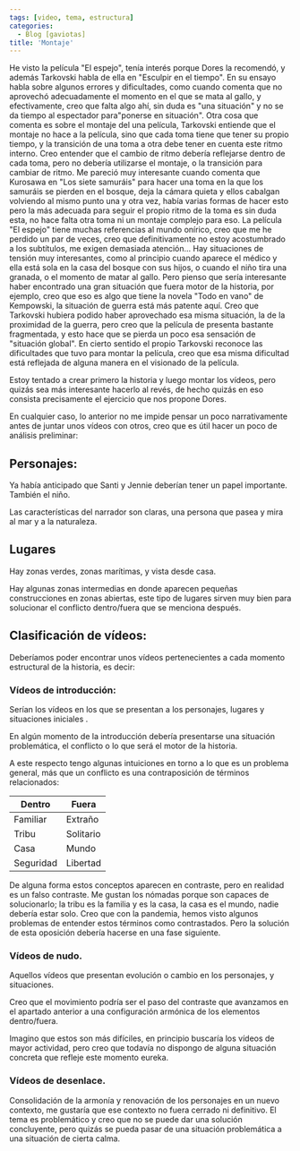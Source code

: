 ```yaml
---
tags: [video, tema, estructura]
categories:
  - Blog [gaviotas]
title: 'Montaje'
---
```


He visto la película "El espejo", tenía interés porque Dores la recomendó, y además Tarkovski habla de ella en "Esculpir en el tiempo". En su ensayo habla sobre algunos errores y dificultades, como cuando comenta que no aprovechó adecuadamente el momento en el que se mata al gallo, y efectivamente, creo que falta algo ahí, sin duda es "una situación" y no se da tiempo al espectador para"ponerse en situación". Otra cosa que comenta es sobre el montaje del una película, Tarkovski entiende que el montaje no hace a la película, sino que cada toma tiene que tener su propio tiempo, y la transición de una toma a otra debe tener en cuenta este ritmo interno. Creo entender que el cambio de ritmo debería reflejarse dentro de cada toma, pero no debería utilizarse el montaje, o la transición para cambiar de ritmo. Me pareció muy interesante cuando comenta que Kurosawa en "Los siete samuráis" para hacer una toma en la que los samuráis se pierden en el bosque, deja la cámara quieta y ellos cabalgan volviendo al mismo punto una y otra vez, había varias formas de hacer esto pero la más adecuada para seguir el propio ritmo de la toma es sin duda esta, no hace falta otra toma ni un montaje complejo para eso. La película "El espejo" tiene muchas referencias al mundo onírico, creo que me he perdido un par de veces, creo que definitivamente no estoy acostumbrado a los subtítulos, me exigen demasiada atención... Hay situaciones de tensión muy interesantes, como al principio cuando aparece el médico y ella está sola en la casa del bosque con sus hijos, o cuando el niño tira una granada, o el momento de matar al gallo. Pero pienso que sería interesante haber encontrado una gran situación que fuera motor de la historia, por ejemplo, creo que eso es algo que tiene la novela "Todo en vano" de Kempowski, la situación de guerra está más patente aquí. Creo que Tarkovski hubiera podido haber aprovechado esa misma situación, la de la proximidad de la guerra, pero creo que la película de presenta bastante fragmentada, y esto hace que se pierda un poco esa sensación de "situación global". En cierto sentido el propio Tarkovski reconoce las dificultades que tuvo para montar la película, creo que esa misma dificultad está reflejada de alguna manera en el visionado de la película.

Estoy tentado a crear primero la historia y luego montar los vídeos, pero quizás sea más interesante hacerlo al revés, de hecho quizás en eso consista precisamente el ejercicio que nos propone Dores. 

En cualquier caso, lo anterior no me impide pensar un poco narrativamente antes de juntar unos vídeos con otros, creo que es útil hacer un poco de análisis preliminar:

## Personajes:

Ya había anticipado que Santi y Jennie deberían tener un papel importante. También el niño. 

Las características del narrador son claras, una persona que pasea y mira al mar y a la naturaleza. 

## Lugares

Hay zonas verdes, zonas marítimas, y vista desde casa. 

Hay algunas zonas intermedias en donde aparecen pequeñas construcciones en zonas abiertas, este tipo de lugares sirven muy bien para solucionar el conflicto dentro/fuera que se menciona después.

## Clasificación de vídeos:

Deberíamos poder encontrar unos vídeos pertenecientes a cada momento estructural de la historia, es decir:

### Vídeos de introducción:

Serían los vídeos en los que se presentan a los personajes, lugares y situaciones iniciales . 

En algún momento de la introducción debería presentarse una situación problemática, el conflicto o lo que será el motor de la historia.

A este respecto tengo algunas intuiciones en torno a lo que es un problema general, más que un conflicto es una contraposición de términos relacionados:

Dentro  | Fuera
      ---     | ---      
Familiar  | Extraño
Tribu  | Solitario
Casa  |  Mundo
Seguridad  | Libertad

De alguna forma estos conceptos aparecen en contraste, pero en realidad es un falso contraste. Me gustan los nómadas porque son capaces de solucionarlo; la tribu es la familia y es la casa, la casa es el mundo, nadie debería estar solo. Creo que con la pandemia, hemos visto algunos problemas de entender estos términos como contrastados. Pero la solución de esta oposición debería hacerse en una fase siguiente.

### Vídeos de nudo.

Aquellos vídeos que presentan evolución o cambio en los personajes, y situaciones. 

Creo que el movimiento podría ser el paso del contraste que avanzamos en el apartado anterior a una configuración armónica de los elementos dentro/fuera. 

Imagino que estos son más difíciles, en principio buscaría los vídeos de mayor actividad, pero creo que todavía no dispongo de alguna situación concreta que refleje este momento eureka.

### Vídeos de desenlace.

Consolidación de la armonía y renovación de los personajes en un nuevo contexto, me gustaría que ese contexto no fuera cerrado ni definitivo. El tema es problemático y creo que no se puede dar una solución concluyente, pero quizás se pueda pasar de una situación problemática a una situación de cierta calma.


